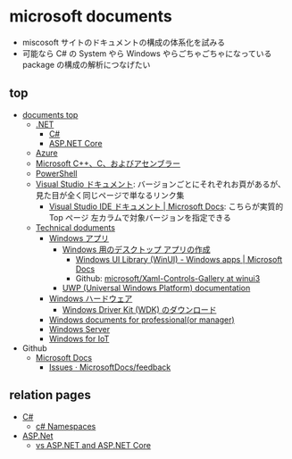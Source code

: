 # microsoft documents

- miscosoft サイトのドキュメントの構成の体系化を試みる
- 可能なら C# の System やら Windows やらごちゃごちゃになっている package の構成の解析につなげたい

## top

- [documents top](https://docs.microsoft.com/ja-jp/?view=vs-2022)
  - [\.NET](https://docs.microsoft.com/ja-jp/dotnet/)
    - [C\#](https://docs.microsoft.com/ja-jp/dotnet/csharp/)
    - [ASP\.NET Core](https://docs.microsoft.com/ja-jp/aspnet/core/introduction-to-aspnet-core?view=aspnetcore-6.0)
  - [Azure](https://docs.microsoft.com/ja-jp/azure/?product=popular)
  - [Microsoft C\+\+、C、およびアセンブラー](https://docs.microsoft.com/ja-jp/cpp/?view=msvc-170)
  - [PowerShell](https://docs.microsoft.com/ja-jp/powershell/)
  - [Visual Studio ドキュメント](https://docs.microsoft.com/ja-jp/visualstudio/windows/?view=vs-2022&preserve-view=true): バージョンごとにそれぞれお頁があるが、見た目が全く同じページで単なるリンク集
    - [Visual Studio IDE ドキュメント \| Microsoft Docs](https://docs.microsoft.com/ja-jp/visualstudio/ide/?view=vs-2022): こちらが実質的 Top ページ 左カラムで対象バージョンを指定できる
  - [Technical doduments](https://docs.microsoft.com/ja-jp/windows/)
    - [Windows アプリ](https://docs.microsoft.com/ja-jp/windows/apps/)
      - [Windows 用のデスクトップ アプリの作成](https://docs.microsoft.com/ja-jp/windows/apps/desktop/)
        - [Windows UI Library \(WinUI\) \- Windows apps \| Microsoft Docs](https://docs.microsoft.com/en-us/windows/apps/winui/)
        - Github: [microsoft/Xaml\-Controls\-Gallery at winui3](https://github.com/microsoft/Xaml-Controls-Gallery/tree/winui3)
      - [UWP (Universal Windows Platform) documentation](https://docs.microsoft.com/en-us/windows/uwp/?view=winrt-22000)
    - [Windows ハードウェア](https://docs.microsoft.com/ja-jp/windows-hardware/drivers/)
      - [Windows Driver Kit \(WDK\) のダウンロード](https://docs.microsoft.com/ja-jp/windows-hardware/drivers/download-the-wdk)
    - [Windows documents for professional\(or manager\)](https://docs.microsoft.com/ja-jp/windows/resources/)
    - [Windows Server](https://docs.microsoft.com/ja-jp/windows-server/)
    - [Windows for IoT](https://docs.microsoft.com/ja-jp/windows/iot/)
- Github
  - [Microsoft Docs](https://github.com/MicrosoftDocs)
    - [Issues · MicrosoftDocs/feedback](https://github.com/MicrosoftDocs/feedback/issues)

## relation pages

- [C\#](./csharp.md)
  - [c\# Namespaces](./csharpNamespases.md)
- [ASP\.Net](./aspnet.md)
  - [vs ASP\.NET and ASP\.NET Core](./vsAspnet.md)

